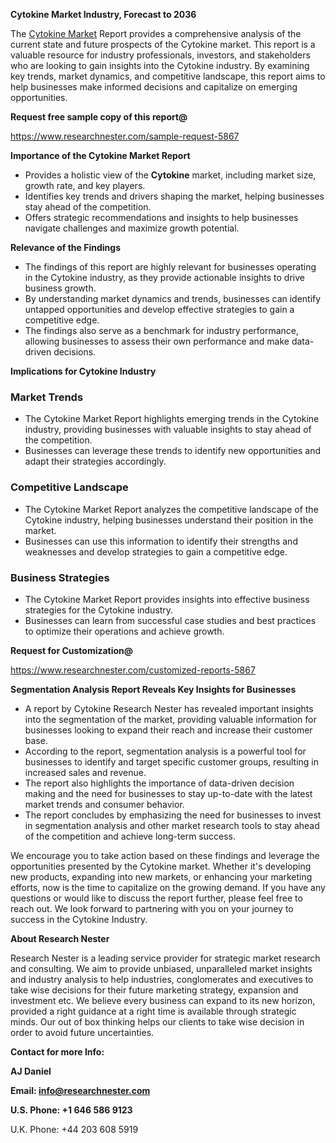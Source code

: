 ﻿<a name="_hlk168498031"></a><a name="_hlk168570615"></a>**Cytokine Market Industry, Forecast to 2036**

The [Cytokine Market](https://www.researchnester.com/reports/cytokine-market/5867) Report provides a comprehensive analysis of the current state and future prospects of the Cytokine market. This report is a valuable resource for industry professionals, investors, and stakeholders who are looking to gain insights into the Cytokine industry. By examining key trends, market dynamics, and competitive landscape, this report aims to help businesses make informed decisions and capitalize on emerging opportunities.

**Request free sample copy of this report@**

<https://www.researchnester.com/sample-request-5867> 

**Importance of the Cytokine Market Report**

- Provides a holistic view of the **Cytokine** market, including market size, growth rate, and key players.
- Identifies key trends and drivers shaping the market, helping businesses stay ahead of the competition.
- Offers strategic recommendations and insights to help businesses navigate challenges and maximize growth potential.

**Relevance of the Findings**

- The findings of this report are highly relevant for businesses operating in the Cytokine industry, as they provide actionable insights to drive business growth.
- By understanding market dynamics and trends, businesses can identify untapped opportunities and develop effective strategies to gain a competitive edge.
- The findings also serve as a benchmark for industry performance, allowing businesses to assess their own performance and make data-driven decisions.

**Implications for Cytokine Industry**
### **Market Trends**
- The Cytokine Market Report highlights emerging trends in the Cytokine industry, providing businesses with valuable insights to stay ahead of the competition.
- Businesses can leverage these trends to identify new opportunities and adapt their strategies accordingly.
### **Competitive Landscape**
- The Cytokine Market Report analyzes the competitive landscape of the Cytokine industry, helping businesses understand their position in the market.
- Businesses can use this information to identify their strengths and weaknesses and develop strategies to gain a competitive edge.
### **Business Strategies**
- The Cytokine Market Report provides insights into effective business strategies for the Cytokine industry.
- Businesses can learn from successful case studies and best practices to optimize their operations and achieve growth.

**Request for Customization@**

<https://www.researchnester.com/customized-reports-5867> 

**Segmentation Analysis Report Reveals Key Insights for Businesses**

- A report by Cytokine Research Nester has revealed important insights into the segmentation of the market, providing valuable information for businesses looking to expand their reach and increase their customer base.
- According to the report, segmentation analysis is a powerful tool for businesses to identify and target specific customer groups, resulting in increased sales and revenue.
- The report also highlights the importance of data-driven decision making and the need for businesses to stay up-to-date with the latest market trends and consumer behavior.
- The report concludes by emphasizing the need for businesses to invest in segmentation analysis and other market research tools to stay ahead of the competition and achieve long-term success.

We encourage you to take action based on these findings and leverage the opportunities presented by the Cytokine market. Whether it's developing new products, expanding into new markets, or enhancing your marketing efforts, now is the time to capitalize on the growing demand. If you have any questions or would like to discuss the report further, please feel free to reach out. We look forward to partnering with you on your journey to success in the Cytokine Industry.

**About Research Nester**

Research Nester is a leading service provider for strategic market research and consulting. We aim to provide unbiased, unparalleled market insights and industry analysis to help industries, conglomerates and executives to take wise decisions for their future marketing strategy, expansion and investment etc. We believe every business can expand to its new horizon, provided a right guidance at a right time is available through strategic minds. Our out of box thinking helps our clients to take wise decision in order to avoid future uncertainties.

**Contact for more Info:**

**AJ Daniel**

**Email: info@researchnester.com**

**U.S. Phone: +1 646 586 9123**

U.K. Phone: +44 203 608 5919



